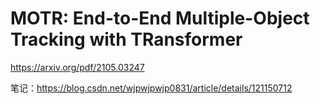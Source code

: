 # MOTR: End-to-End Multiple-Object Tracking with TRansformer
https://arxiv.org/pdf/2105.03247

笔记：https://blog.csdn.net/wjpwjpwjp0831/article/details/121150712